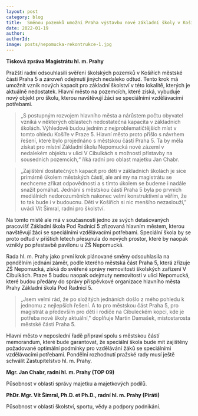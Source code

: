 ```yaml
---
layout: post
category: blog
title:  Směnou pozemků umožní Praha výstavbu nové základní školy v Košířích, zároveň vznikne objekt pro speciální školu
date: 2022-01-19
author:
authorId:
image: posts/nepomucka-rekontrukce-1.jpg
---
```


**Tisková zpráva Magistrátu hl. m. Prahy**

Pražští radní odsouhlasili svěření školských pozemků v Košířích městské části Praha 5 a zároveň odejmutí jiných nedaleko odtud. Tento krok má umožnit vznik nových kapacit pro základní školství v této lokalitě, kterých je aktuálně nedostatek. Hlavní město na pozemcích, které získá, vybuduje nový objekt pro školu, kterou navštěvují žáci se speciálními vzdělávacími potřebami.


> „S postupným rozvojem hlavního města a nárůstem počtu obyvatel vzniká v některých oblastech nedostatečná kapacita v základních školách. Výhledově budou jedním z nejproblematičtějších míst v tomto ohledu Košíře v Praze 5. Hlavní město proto přišlo s návrhem řešení, které bylo projednáno s městskou částí Praha 5. Ta by měla získat pro místní Základní školu Nepomucká nové zázemí v nedalekém objektu v ulici V Cibulkách s možností přístavby na sousedních pozemcích,“ říká radní pro oblast majetku Jan Chabr.


> „Zajištění dostatečných kapacit pro děti v základních školách je sice primárně úkolem městských částí, ale ani my na magistrátu se nechceme zříkat odpovědnosti a s tímto úkolem se budeme i nadále snažit pomáhat. Jednání s městskou částí Praha 5 byla po prvních mediálních nedorozuměních nakonec velmi konstruktivní a věřím, že to tak bude i v budoucnu. Děti v Košířích si nic menšího nezaslouží,” uvádí Vít Šimral, radní pro školství.


Na tomto místě ale má v současnosti jedno ze svých detašovaných pracovišť Základní škola Pod Radnicí 5 zřizovaná hlavním městem, kterou navštěvují žáci se speciálními vzdělávacími potřebami. Speciální škola by se proto odtud v příštích letech přesunula do nových prostor, které by naopak vznikly po přestavbě pavilonu u ZŠ Nepomucká.


Rada hl. m. Prahy jako první krok plánované směny odsouhlasila na pondělním jednání záměr, podle kterého městská část Praha 5, která zřizuje ZŠ Nepomucká, získá do svěřené správy nemovitosti školských zařízení V Cibulkách. Praze 5 budou naopak odejmuty nemovitosti v ulici Nepomucká, které budou předány do správy příspěvkové organizace hlavního města Prahy Základní škola Pod Radnicí 5.


> „Jsem velmi rád, že po složitých jednáních došlo z mého pohledu k jednomu z nejlepších řešení. A to pro městskou část Praha 5, pro magistrát a především pro děti i rodiče na Cibuleckém kopci, kde je potřeba nové školy aktuální," doplňuje Martin Damašek, místostarosta městské části Praha 5.


Hlavní město v neposlední řadě připraví spolu s městskou částí memorandum, které bude garantovat, že speciální škola bude mít zajištěny požadované optimální podmínky pro vzdělávání žáků se speciálními vzdělávacími potřebami. Pondělní rozhodnutí pražské rady musí ještě schválit Zastupitelstvo hl. m. Prahy.


**Mgr. Jan Chabr, radní hl. m. Prahy (TOP 09)**

Působnost v oblasti správy majetku a majetkových podílů.


**PhDr. Mgr. Vít Šimral, Ph.D. et Ph.D., radní hl. m. Prahy (Piráti)**

Působnost v oblasti školství, sportu, vědy a podpory podnikání.


